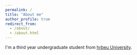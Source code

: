```yaml
---
permalink: /
title: "About me"
author_profile: true
redirect_from: 
  - /about/
  - /about.html
---
```

I'm a third year undergraduate student from [hrbeu University](https://www.hrbeu.edu.cn/).
